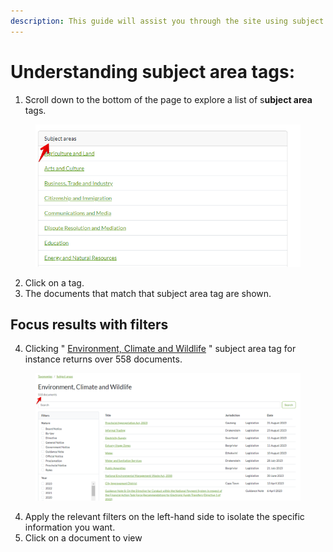 ```yaml
---
description: This guide will assist you through the site using subject area tags.
---
```


# Understanding subject area tags:

1. Scroll down to the bottom of the page to explore a list of s**ubject area** tags.

<figure><img src="../.gitbook/assets/Subject area tags (1).png" alt=""><figcaption></figcaption></figure>

2. Click on a tag.
3. The documents that match that subject area tag are shown.

## Focus results with filters

4. Clicking " [Environment, Climate and Wildlife](https://lawlibrary.org.za/taxonomy/subject-areas/subject-areas-environment-climate-and-wildlife) " subject area tag for instance returns over 558 documents.

<figure><img src="../.gitbook/assets/SAT docs.png" alt=""><figcaption></figcaption></figure>

4. Apply the relevant filters on the left-hand side to isolate the specific information you want.
5. Click on a document to view&#x20;

